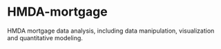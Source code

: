 # HMDA-mortgage
HMDA mortgage data analysis, including data manipulation, visualization and quantitative modeling.
